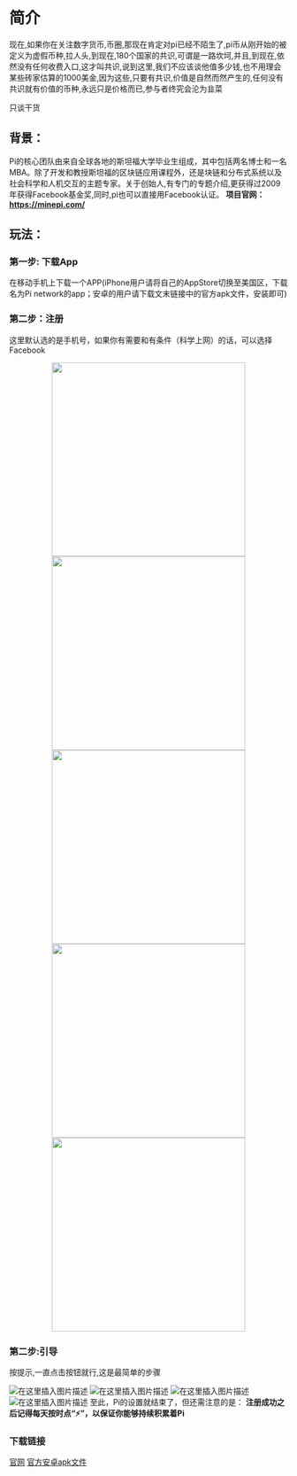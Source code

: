 ﻿# 简介
现在,如果你在关注数字货币,币圈,那现在肯定对pi已经不陌生了,pi币从刚开始的被定义为虚假币种,拉人头,到现在,180个国家的共识,可谓是一路坎坷,并且,到现在,依然没有任何收费入口,这才叫共识,说到这里,我们不应该谈他值多少钱,也不用理会某些砖家估算的1000美金,因为这些,只要有共识,价值是自然而然产生的,任何没有共识就有价值的币种,永远只是价格而已,参与者终究会沦为韭菜

只谈干货

## 背景：
Pi的核心团队由来自全球各地的斯坦福大学毕业生组成，其中包括两名博士和一名MBA。除了开发和教授斯坦福的区块链应用课程外，还是块链和分布式系统以及社会科学和人机交互的主题专家。关于创始人,有专门的专题介绍,更获得过2009年获得Facebook基金奖,同时,pi也可以直接用Facebook认证。
**项目官网：https://minepi.com/**

## 玩法：
### 第一步: 下载App
在移动手机上下载一个APP(iPhone用户请将自己的AppStore切换至美国区，下载名为Pi network的app；安卓的用户请下载文末链接中的官方apk文件，安装即可)
### 第二步：注册
这里默认选的是手机号，如果你有需要和有条件（科学上网）的话，可以选择Facebook

<div align="center">
<img src="https://img-blog.csdnimg.cn/20210218131546127.jpg#pic_center" width="350px">
</div>

<div align="center">
<img src="https://img-blog.csdnimg.cn/2021021813155558.jpg#pic_center" width="350px">
</div>

<div align="center">
<img src="https://img-blog.csdnimg.cn/20210218131749875.jpg#pic_center" width="350px">
</div>

<div align="center">
<img src="https://img-blog.csdnimg.cn/20210218131800847.jpg#pic_center" width="350px">
</div>

<div align="center">
<img src="https://img-blog.csdnimg.cn/20210218131810430.png?x-oss-process=image/watermark,type_ZmFuZ3poZW5naGVpdGk,shadow_10,text_aHR0cHM6Ly9ibG9nLmNzZG4ubmV0L3dlaXhpbl80NTQ5ODE3Mw==,size_16,color_FFFFFF,t_70#pic_center" width="350px">
</div>

### 第二步:引导
按提示,一直点击按钮就行,这是最简单的步骤

![在这里插入图片描述](https://img-blog.csdnimg.cn/20210218131837218.jpg?x-oss-process=image/watermark,type_ZmFuZ3poZW5naGVpdGk,shadow_10,text_aHR0cHM6Ly9ibG9nLmNzZG4ubmV0L3dlaXhpbl80NTQ5ODE3Mw==,size_16,color_FFFFFF,t_70#pic_center)
![在这里插入图片描述](https://img-blog.csdnimg.cn/20210218131947610.jpg?x-oss-process=image/watermark,type_ZmFuZ3poZW5naGVpdGk,shadow_10,text_aHR0cHM6Ly9ibG9nLmNzZG4ubmV0L3dlaXhpbl80NTQ5ODE3Mw==,size_16,color_FFFFFF,t_70#pic_center)
![在这里插入图片描述](https://img-blog.csdnimg.cn/20210218132001515.jpg?x-oss-process=image/watermark,type_ZmFuZ3poZW5naGVpdGk,shadow_10,text_aHR0cHM6Ly9ibG9nLmNzZG4ubmV0L3dlaXhpbl80NTQ5ODE3Mw==,size_16,color_FFFFFF,t_70#pic_center)
![在这里插入图片描述](https://img-blog.csdnimg.cn/20210218132010955.jpg#pic_center)
至此，Pi的设置就结束了，但还需注意的是：
**注册成功之后记得每天按时点“⚡”，以保证你能够持续积累着Pi**

### 下载链接
[官网](https://minepi.com/#download)
[官方安卓apk文件](https://d1bdkd0g1kai9c.cloudfront.net/apk/last.apk)

